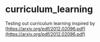 # curriculum_learning
Testing out curriculum learning inspired by [https://arxiv.org/pdf/2012.02096.pdf](https://arxiv.org/pdf/2012.02096.pdf)
